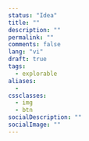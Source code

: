 ```yaml
---
status: "Idea"
title: ""
description: ""
permalink: ""
comments: false
lang: "vi"
draft: true
tags:
  - explorable
aliases:
  - 
cssclasses:
  - img
  - btn
socialDescription: ""
socialImage: ""
---
```


